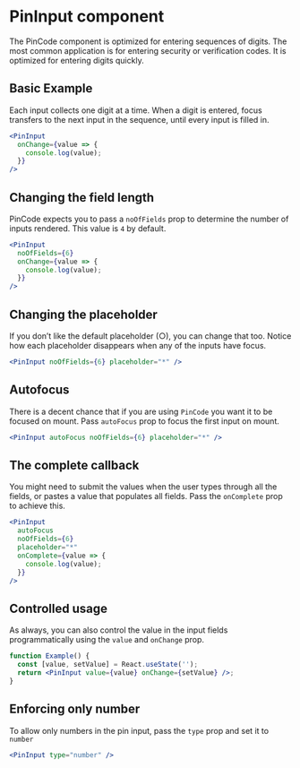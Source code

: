 # PinInput component

The PinCode component is optimized for entering sequences of digits. The most
common application is for entering security or verification codes. It is
optimized for entering digits quickly.

## Basic Example

Each input collects one digit at a time. When a digit is entered, focus
transfers to the next input in the sequence, until every input is filled in.

```jsx
<PinInput
  onChange={value => {
    console.log(value);
  }}
/>
```

## Changing the field length

PinCode expects you to pass a `noOfFields` prop to determine the number of
inputs rendered. This value is `4` by default.

```jsx
<PinInput
  noOfFields={6}
  onChange={value => {
    console.log(value);
  }}
/>
```

## Changing the placeholder

If you donʼt like the default placeholder (○), you can change that too. Notice
how each placeholder disappears when any of the inputs have focus.

```jsx
<PinInput noOfFields={6} placeholder="*" />
```

## Autofocus

There is a decent chance that if you are using `PinCode` you want it to be
focused on mount. Pass `autoFocus` prop to focus the first input on mount.

```jsx
<PinInput autoFocus noOfFields={6} placeholder="*" />
```

## The complete callback

You might need to submit the values when the user types through all the fields,
or pastes a value that populates all fields. Pass the `onComplete` prop to
achieve this.

```jsx
<PinInput
  autoFocus
  noOfFields={6}
  placeholder="*"
  onComplete={value => {
    console.log(value);
  }}
/>
```

## Controlled usage

As always, you can also control the value in the input fields programmatically
using the `value` and `onChange` prop.

```jsx
function Example() {
  const [value, setValue] = React.useState('');
  return <PinInput value={value} onChange={setValue} />;
}
```

## Enforcing only number

To allow only numbers in the pin input, pass the `type` prop and set it to
`number`

```jsx
<PinInput type="number" />
```
